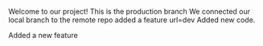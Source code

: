 Welcome to our project!
This is the production branch
We connected our local branch to the remote repo
added a feature
url=dev
Added new code.

Added a new feature
